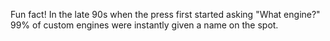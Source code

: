 Fun fact! In the late 90s when the press first started asking "What engine?" 99% of custom engines were instantly given a name on the spot.